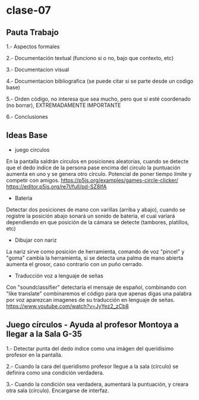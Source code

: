 # clase-07
## Pauta Trabajo
1.- Aspectos formales

2.- Documentación textual (funciono si o no, bajo que contexto, etc)

3.- Documentacion visual

4.- Documentacion bibliografica (se puede citar si se parte desde un codigo base)

5.- Orden código, no interesa que sea mucho, pero que si esté coordenado (no borrar), EXTREMADAMENTE IMPORTANTE

6.- Conclusiones

## Ideas Base
* juego circulos

En la pantalla saldrán circulos en posiciones aleatorias, cuando se detecte que el dedo indice de la persona pase encima del circulo la puntuación aumenta en uno y se genera otro círculo. Potencial de poner tiempo límite y competir con amigos.
<https://p5js.org/examples/games-circle-clicker/>
<https://editor.p5js.org/re7l/full/pd-SZ8lfA>

* Bateria

Detectar dos posiciones de mano con varillas (arriba y abajo), cuando se registre la posición abajo sonará un sonido de bateria, el cual variará dependiendo en que posición de la cámara se detecte (tambores, platillos, etc)

* Dibujar con nariz

La nariz sirve como posición de herramienta, comando de voz "pincel" y "goma" cambia la herramienta, si se detecta una palma de mano abierta aumenta el grosor, caso contrario con un puño cerrado.

* Traducción voz a lenguaje de señas

Con "soundclassifier" detectaría el mensaje de español, combinando con "like translate" combinaremos el código para que apenas digas una palabra por voz aparezcan imagenes de su traducción en lenguaje de señas.
<https://www.youtube.com/watch?v=JyYez2_zCb8>

## Juego círculos - Ayuda al profesor Montoya a llegar a la Sala G-35

1.- Detectar punta del dedo indice como una imágen del queridisimo profesor en la pantalla.

2.- Cuando la cara del queridismo profesor llegue a la sala (círculo) se definira como una condición verdadera. 

3.- Cuando la condición sea verdadera, aumentará la puntuación, y creara otra sala (círculo). Encargarse de interfaz.
